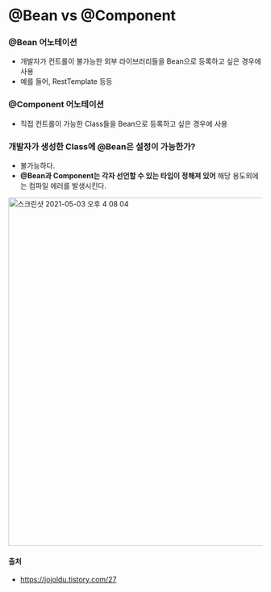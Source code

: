 # @Bean vs @Component

### @Bean 어노테이션
- 개발자가 컨트롤이 불가능한 외부 라이브러리들을 Bean으로 등록하고 싶은 경우에 사용
- 예를 들어, RestTemplate 등등

### @Component 어노테이션
- 직접 컨트롤이 가능한 Class들을 Bean으로 등록하고 싶은 경우에 사용

### 개발자가 생성한 Class에 @Bean은 설정이 가능한가?
- 불가능하다.
- <b>@Bean과 Component는 각자 선언할 수 있는 타입이 정해져 있어</b> 해당 용도외에는 컴파일 에러를 발생시킨다.<br>

<img width="691" alt="스크린샷 2021-05-03 오후 4 08 04" src="https://user-images.githubusercontent.com/44339530/116849471-c5f90500-ac29-11eb-81b1-3dc430f143cd.png"><br>

#### 출처
- https://jojoldu.tistory.com/27